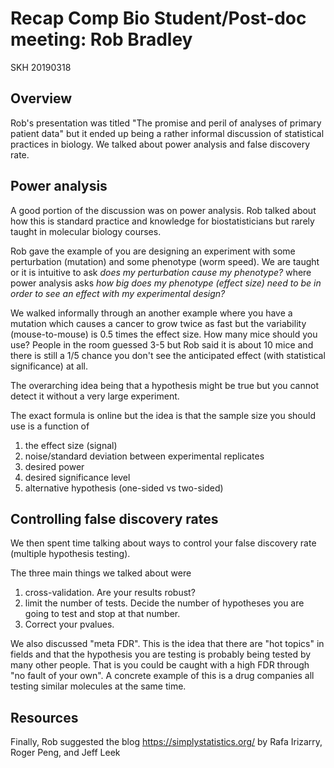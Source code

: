 # Recap Comp Bio Student/Post-doc meeting: Rob Bradley
SKH 20190318

## Overview

Rob's presentation was titled "The promise and peril of analyses of primary patient data" but it ended up being a rather informal discussion of statistical practices in biology.
We talked about power analysis and false discovery rate.

## Power analysis

A good portion of the discussion was on power analysis.
Rob talked about how this is standard practice and knowledge for biostatisticians but rarely taught in molecular biology courses.

Rob gave the example of you are designing an experiment with some perturbation (mutation) and some phenotype (worm speed).
We are taught or it is intuitive to ask *does my perturbation cause my phenotype?* where power analysis asks *how big does my phenotype (effect size) need to be in order to see an effect with my experimental design?*

We walked informally through an another example where you have a mutation which causes a cancer to grow twice as fast but the variability (mouse-to-mouse) is 0.5 times the effect size.
How many mice should you use? People in the room guessed 3-5 but Rob said it is about 10 mice and there is still a 1/5 chance you don't see the anticipated effect (with statistical significance) at all.

The overarching idea being that a hypothesis might be true but you cannot detect it without a very large experiment.

The exact formula is online but the idea is that the sample size you should use is a function of  
1. the effect size (signal)
2. noise/standard deviation between experimental replicates
3. desired power
4. desired significance level
5. alternative hypothesis (one-sided vs two-sided)

## Controlling false discovery rates

We then spent time talking about ways to control your false discovery rate (multiple hypothesis testing).

The three main things we talked about were
1. cross-validation. Are your results robust?
2. limit the number of tests. Decide the number of hypotheses you are going to test and stop at that number.
3. Correct your pvalues.

We also discussed "meta FDR".
This is the idea that there are "hot topics" in fields and that the hypothesis you are testing is probably being tested by many other people.
That is you could be caught with a high FDR through "no fault of your own".
A concrete example of this is a drug companies all testing similar molecules at the same time.

## Resources

Finally, Rob suggested the blog https://simplystatistics.org/ by
Rafa Irizarry, Roger Peng, and Jeff Leek
